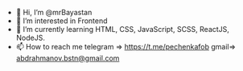 - 👋 Hi, I’m @mrBayastan
- 👀 I’m interested in Frontend
- 🌱 I’m currently learning HTML, CSS, JavaScript, SCSS, ReactJS, NodeJS.
- 📫 How to reach me telegram => https://t.me/pechenkafob gmail=> abdrahmanov.bstn@gmail.com 

